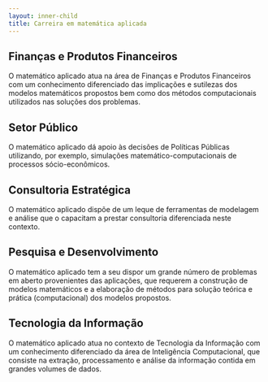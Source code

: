 ```yaml
---
layout: inner-child
title: Carreira em matemática aplicada
---
```


## Finanças e Produtos Financeiros

O matemático aplicado atua na área de Finanças e Produtos Financeiros
com um conhecimento diferenciado das implicações e sutilezas dos
modelos matemáticos propostos bem como dos métodos computacionais
utilizados nas soluções dos problemas.

## Setor Público

O matemático aplicado dá apoio às decisões de Políticas Públicas
utilizando, por exemplo, simulações matemático-computacionais de
processos sócio-econômicos.

## Consultoria Estratégica

O matemático aplicado dispõe de um leque de ferramentas de modelagem e
análise que o capacitam a prestar consultoria diferenciada neste
contexto.

## Pesquisa e Desenvolvimento

O matemático aplicado tem a seu dispor um grande número de problemas
em aberto provenientes das aplicações, que requerem a construção de
modelos matemáticos e a elaboração de métodos para solução teórica e
prática (computacional) dos modelos propostos.

## Tecnologia da Informação

O matemático aplicado atua no contexto de Tecnologia da Informação com
um conhecimento diferenciado da área de Inteligência Computacional,
que consiste na extração, processamento e análise da informação
contida em grandes volumes de dados.
